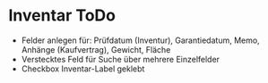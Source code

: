 # Inventar ToDo

* Felder anlegen für: Prüfdatum (Inventur), Garantiedatum, Memo, Anhänge (Kaufvertrag), Gewicht, Fläche
* Verstecktes Feld für Suche über mehrere Einzelfelder
* Checkbox Inventar-Label geklebt


